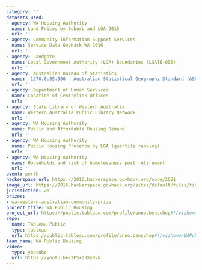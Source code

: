 ```yaml
---
category: ''
datasets_used:
- agency: WA Housing Authority
  name: Land Prices by Suburb and LGA 2015
  url: ''
- agency: Community Information Support Services
  name: Service Data GovHack WA 2016
  url: ''
- agency: Landgate
  name: Local Government Authority (LGA) Boundaries (LGATE-006)
  url: ''
- agency: Australian Bureau of Statistics
  name: '1270.0.55.006 - Australian Statistical Geography Standard (ASGS): Correspondences, July 2011'
  url: ''
- agency: Department of Human Services
  name: Location of Centrelink Offices
  url: ''
- agency: State Library of Western Australia
  name: Western Australia Public Library Network
  url: ''
- agency: WA Housing Authority
  name: Public and Affordable Housing Demand
  url: ''
- agency: WA Housing Authority
  name: Public Housing Presence by LGA (quartile ranking)
  url: ''
- agency: WA Housing Authority
  name: Households and risk of homelessness post retirement
  url: ''
event: perth
hackerspace_url: https://2016.hackerspace.govhack.org/node/2651
image_url: https://2016.hackerspace.govhack.org/sites/default/files/field/image/Slides.002.png
jurisdiction: wa
prizes:
- wa-western-australian-community-prize
project_title: WA Public Housing
project_url: https://public.tableau.com/profile/onno.benschop#!/vizhome/WAPublicHousing-2016/WAPublicHousing
repo:
  name: Tableau Public
  type: tableau
  url: https://public.tableau.com/profile/onno.benschop#!/vizhome/WAPublicHousing-2016/WAPublicHousing
team_name: WA Public Housing
video:
  type: youtube
  url: https://youtu.be/2P5xzJXy8vk
---
```


